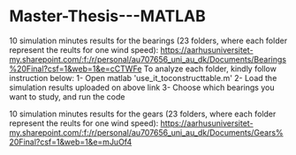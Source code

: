 # Master-Thesis---MATLAB
10 simulation minutes results for the bearings (23 folders, where each folder represent the reults for one wind speed): 
https://aarhusuniversitet-my.sharepoint.com/:f:/r/personal/au707656_uni_au_dk/Documents/Bearings%20Final?csf=1&web=1&e=cCTWFe
To analyze each folder, kindly follow instruction below: 
1- Open matlab 'use_it_toconstructtable.m' 
2- Load the simulation results uploaded on above link
3- Choose which bearings you want to study, and run the code

10 simulation minutes results for the gears (23 folders, where each folder represent the reults for one wind speed): 
https://aarhusuniversitet-my.sharepoint.com/:f:/r/personal/au707656_uni_au_dk/Documents/Gears%20Final?csf=1&web=1&e=mJuOf4
